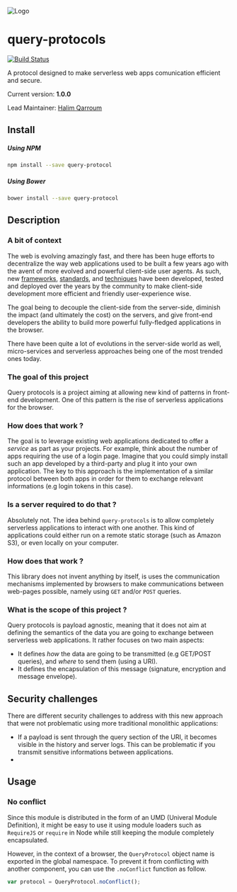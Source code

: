 ![Logo](https://s.yimg.com/lq/i/us/pps/yql128.gif)

# query-protocols
[![Build Status](https://travis-ci.org/HQarroum/query-protocol.svg?branch=master)](https://travis-ci.org/HQarroum/query-protocol)

A protocol designed to make serverless web apps comunication efficient and secure.

Current version: **1.0.0**

Lead Maintainer: [Halim Qarroum](mailto:hqm.post@gmail.com)

## Install

##### Using NPM

```bash
npm install --save query-protocol
```

##### Using Bower

```bash
bower install --save query-protocol
```

## Description

### A bit of context

The web is evolving amazingly fast, and there has been huge efforts to decentralize the way web applications used to be built a few years ago with the avent of more evolved and powerful client-side user agents.
As such, new [frameworks](https://github.com/enaqx/awesome-react), [standards](https://github.com/w3c/ServiceWorker), and [techniques](https://github.com/hemanth/awesome-pwa) have been developed, tested and deployed over the years by the community to make client-side development more efficient and friendly user-experience wise.

The goal being to decouple the client-side from the server-side, diminish the impact (and ultimately the cost) on the servers, and give front-end developers the ability to build more powerful fully-fledged applications in the browser.

There have been quite a lot of evolutions in the server-side world as well, micro-services and serverless approaches being one of the most trended ones today.

### The goal of this project

Query protocols is a project aiming at allowing new kind of patterns in front-end development. One of this pattern is the rise of serverless applications for the browser.

### How does that work ?

The goal is to leverage existing web applications dedicated to offer a *service* as part as your projects. For example, think about the number of apps requiring the use of a login page. Imagine that you could simply install such an app developed by a third-party and plug it into your own application. The key to this approach is the implementation of a similar protocol between both apps in order for them to exchange relevant informations (e.g login tokens in this case).

###  Is a server required to do that ?

Absolutely not. The idea behind `query-protocols` is to allow completely serverless applications to interact with one another. This kind of applications could either run on a remote static storage (such as Amazon S3), or even locally on your computer.

### How does that work ?

This library does not invent anything by itself, is uses the communication mechanisms implemented by browsers to make communications between web-pages possible, namely using `GET` and/or `POST` queries.

### What is the scope of this project ?

Query protocols is payload agnostic, meaning that it does not aim at defining the semantics of the data you are going to exchange between serverless web applications. It rather focuses on two main aspects:

 - It defines *how* the data are going to be transmitted (e.g GET/POST queries), and *where* to send them (using a URI).
 - It defines the encapsulation of this message (signature, encryption and message envelope).
 
## Security challenges

There are different security challenges to address with this new approach that were not problematic using more traditional monolithic applications:

 - If a payload is sent through the query section of the URI, it becomes visible in the history and server logs. This can be problematic if you transmit sensitive informations between applications.
 - 

## Usage



### No conflict

Since this module is distributed in the form of an UMD (Univeral Module Definition), it might be easy to use it using module loaders such as `RequireJS` or `require` in Node while still keeping the module completely encapsulated.

However, in the context of a browser, the `QueryProtocol` object name is exported in the global namespace. To prevent it from conflicting with another component, you can use the `.noConflict` function as follow.

```javascript
var protocol = QueryProtocol.noConflict();
```
